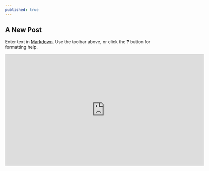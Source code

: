 ```yaml
---
published: true
---
```

## A New Post

Enter text in [Markdown](http://daringfireball.net/projects/markdown/). Use the toolbar above, or click the **?** button for formatting help.

<iframe width="640" height="360" src="https://www.youtube.com/embed/lbozu0DPcYI?rel=0&amp;controls=0&amp;showinfo=0" frameborder="0" allowfullscreen></iframe>
